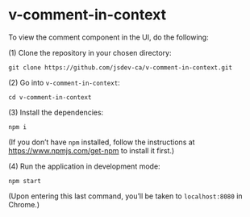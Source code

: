# v-comment-in-context

To view the comment component in the UI, do the following:

(1) Clone the repository in your chosen directory:

    git clone https://github.com/jsdev-ca/v-comment-in-context.git

(2) Go into `v-comment-in-context`:

    cd v-comment-in-context

(3) Install the dependencies:

    npm i

(If you don’t have `npm` installed, follow the instructions at https://www.npmjs.com/get-npm to install it first.)

(4) Run the application in development mode:

    npm start

(Upon entering this last command, you’ll be taken to `localhost:8080` in Chrome.)
